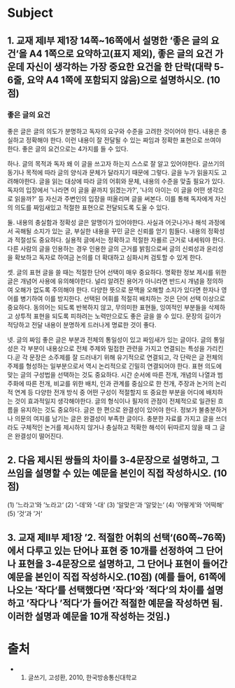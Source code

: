# Subject

## 1. 교재 제I부 제1장 14쪽~16쪽에서 설명한 ‘좋은 글의 요건‘을 A4 1쪽으로 요약하고(표지 제외), 좋은 글의 요건 가운데 자신이 생각하는 가장 중요한 요건을 한 단락(대략 5-6줄, 요약 A4 1쪽에 포함되지 않음)으로 설명하시오. (10점)

### 좋은 글의 요건

좋은 글은 글의 의도가 분명하고 독자의 요구와 수준을 고려한 것이어야 한다. 내용은 충실하고 정확해야 한다. 이런 내용이 잘 전달될 수 있는 짜임과 정확한 표현으로 쓰여야 한다. 좋은 글의 요건으로는 4가지를 들 수 있다.

하나. 글의 목적과 독자
왜 이 글을 쓰고자 하는지 스스로 잘 알고 있어야한다. 글쓰기의 동기나 목적에 따라 글의 양식과 문체가 달라지기 때문에 그렇다. 글을 누가 읽을지도 고려해야한다. 글을 읽는 대상에 따라 글의 어휘와 문체, 내용의 수준을 맞출 필요가 있다. 독자의 입장에서 '나라면 이 글을 끝까지 읽겠는가?', '나의 아이는 이 글을 어떤 생각으로 읽을까?' 등 자신과 주변인의 입장을 떠올리며 글을 써본다. 이를 통해 독자에게 자신의 의도를 짜임새있고 적절한 표현으로 전달되도록 도울 수 있다.

둘. 내용의 충실함과 정확성
글은 알맹이가 있어야한다. 사실과 어긋나거나 해석 과정에서 곡해될 소지가 있는 글, 부실한 내용을 꾸민 글은 신뢰를 얻기 힘들다.
내용의 정확성과 적절성도 중요하다. 실용적 글에서는 정확하고 적절한 자룔르 근거로 내세워야 한다.
다른 사람의 글을 인용하는 경우 인용한 글의 근거를 밝힘으로써 글의 신뢰성과 윤리성을 확보하고 독자로 하여금 논의를 더 확대하고 심화시켜 검토할 수 있게 한다.

셋. 글의 표현
글을 쓸 때는 적절한 단어 선택이 매우 중요하다. 명확한 정보 제시를 위한 글은 개념어 사용에 유의해야한다. 널리 알려진 용어가 아니라면 반드시 개념을 정의하여 오해가 없도록 주의해야 한다. 다양한 뜻으로 문맥을 오해할 소지가 있다면 한자나 영어를 병기하여 이를 방지한다. 선택된 어휘를 적절히 배치하는 것은 단어 선택 이상으로 중요하다. 동의어는 되도록 반복하지 않고, 무의미한 표현들, 잉여적인 부분들을 삭제하고 상투적 표현을 되도록 피하려는 노력만으로도 좋은 글을 쓸 수 있다. 문장의 길이가 적당하고 전달 내용이 분명하게 드러나게 명료한 것이 좋다.

넷. 글의 짜임
좋은 글은 부분과 전체의 통일성이 있고 짜임새가 있는 글이다. 글의 통일성은 각 부분이 내용상으로 전체 주제와 밀접한 관련을 가지고 연결되는 특성을 가리킨다.곧 각 문장은 소주제를 잘 드러내기 위해 유기적으로 연결되고, 각 단락은 글 전체의 주제를 형성하는 일부분으로서 역시 논리적으로 긴밀히 연결되어야 한다.
표현 의도에 맞는 글의 구성법을 선택하는 것도 중요하다. 시간 순서에 따른 전개, 개념의 나열과 범주화에 따른 전개, 비교를 위한 배치, 인과 관계를 중심으로 한 전개, 주장과 논거의 논리적 연계 등 다양한 전개 방식 중 어떤 구성이 적절할지 또 중요한 부분을 어디에 배치하는 것이 효과적일지 생각해야한다.
글의 형식이나 필자의 관점이 전체적으로 일관된 흐름을 유지하는 것도 중요하다. 글은 한 편으로 완결성이 있어야 한다. 정보가 불충분하거나 의문의 여지를 남기는 글은 완결성이 부족한 글이다. 충분한 자료를 가지고 글을 쓰더라도 구체적인 논거를 제시하지 않거나 충실하고 적확한 해석이 뒤따르지 않을 때 그 글은 완결성이 떨어진다.

## 2. 다음 제시된 쌍들의 차이를 3-4문장으로 설명하고, 그 쓰임을 설명할 수 있는 예문을 본인이 직접 작성하시오. (10점)

(1) ’느라고‘와 ’노라고‘
(2) ’-데‘와 ’-대‘
(3) ’알맞은‘과 ’알맞는‘
(4) ’어떻게‘와 ’어떡해‘
(5) ’것‘과 ’거‘

## 3. 교재 제II부 제1장 ’2. 적절한 어휘의 선택‘(60쪽~76쪽)에서 다루고 있는 단어나 표현 중 10개를 선정하여 그 단어나 표현을 3-4문장으로 설명하고, 그 단어나 표현이 들어간 예문을 본인이 직접 작성하시오.(10점) (예를 들어, 61쪽에 나오는 ’작다‘를 선택했다면 ’작다‘와 ’적다‘의 차이를 설명하고 ’작다‘나 ’적다‘가 들어간 적절한 예문을 작성하면 됨. 이러한 설명과 예문을 10개 작성하는 것임.)

# 출처

- 1. 글쓰기, 고성환, 2010, 한국방송통신대학교
